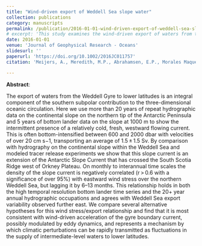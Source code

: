 ```yaml
---
title: "Wind-driven export of Weddell Sea slope water"
collection: publications
category: manuscripts
permalink: /publication/2016-01-01-wind-driven-export-of-weddell-sea-slope-water
# excerpt: 'This study examines the wind-driven export of waters from the Weddell Sea, a critical component of the Southern Ocean circulation.'
date: 2016-01-01
venue: 'Journal of Geophysical Research - Oceans'
slidesurl: ''
paperurl: 'https://doi.org/10.1002/2016JC011757'
citation: 'Meijers, A., Meredith, M.P., Abrahamsen, E.P., Morales Maqueda, M.A., Jones, D.C., and Naveira Garabato, A.C. (2016). "Wind-driven export of Weddell Sea slope water," <i>Journal of Geophysical Research - Oceans</i>, 121. <a href="https://doi.org/10.1002/2016JC011757">https://doi.org/10.1002/2016JC011757</a>'

---
```

**Abstract**:

The export of waters from the Weddell Gyre to lower latitudes is an integral component of the southern subpolar contribution to the three-dimensional oceanic circulation. Here we use more than 20 years of repeat hydrographic data on the continental slope on the northern tip of the Antarctic Peninsula and 5 years of bottom lander data on the slope at 1000 m to show the intermittent presence of a relatively cold, fresh, westward flowing current. This is often bottom-intensified between 600 and 2000 dbar with velocities of over 20 cm s−1, transporting an average of 1.5 ± 1.5 Sv. By comparison with hydrography on the continental slope within the Weddell Sea and modeled tracer release experiments we show that this slope current is an extension of the Antarctic Slope Current that has crossed the South Scotia Ridge west of Orkney Plateau. On monthly to interannual time scales the density of the slope current is negatively correlated (r > 0.6 with a significance of over 95%) with eastward wind stress over the northern Weddell Sea, but lagging it by 6–13 months. This relationship holds in both the high temporal resolution bottom lander time series and the 20+ year annual hydrographic occupations and agrees with Weddell Sea export variability observed further east. We compare several alternative hypotheses for this wind stress/export relationship and find that it is most consistent with wind-driven acceleration of the gyre boundary current, possibly modulated by eddy dynamics, and represents a mechanism by which climatic perturbations can be rapidly transmitted as fluctuations in the supply of intermediate-level waters to lower latitudes.
